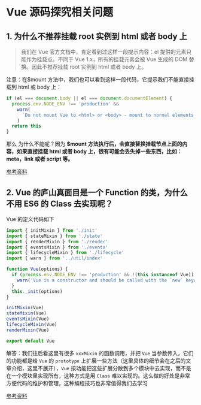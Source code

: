 # Vue 源码探究相关问题

## 1. 为什么不推荐挂载 root 实例到 html 或者 body 上

> 我们在 Vue 官方文档中，肯定看到过这样一段提示内容：el 提供的元素只能作为挂载点。不同于 Vue 1.x，所有的挂载元素会被 Vue 生成的 DOM 替换。因此不推荐挂载 root 实例到 html 或者 body 上。

注意：在$mount 方法中，我们也可以看到这样一段代码，它提示我们不能直接挂载到 html 或 body 上：

```javascript
if (el === document.body || el === document.documentElement) {
  process.env.NODE_ENV !== 'production' &&
    warn(
      `Do not mount Vue to <html> or <body> - mount to normal elements instead.`
    )
  return this
}
```

那么 为什么不能呢？因为 **$mount 方法执行后，会直接替换挂载节点上面的内容，如果直接挂载 html 或者 body 上，很有可能会丢失掉一些东西，比如：meta，link 或者 script 等。**

[参考资料](https://wangtunan.github.io/blog/vueAnalysis/component/mount.html#%E4%BB%A3%E7%A0%81%E5%88%86%E6%9E%90)

## 2. Vue 的庐山真面目是一个 Function 的类，为什么不用 ES6 的 Class 去实现呢？

Vue 的定义代码如下

```javascript
import { initMixin } from './init'
import { stateMixin } from './state'
import { renderMixin } from './render'
import { eventsMixin } from './events'
import { lifecycleMixin } from './lifecycle'
import { warn } from '../util/index'

function Vue(options) {
  if (process.env.NODE_ENV !== 'production' && !(this instanceof Vue)) {
    warn('Vue is a constructor and should be called with the `new` keyword')
  }
  this._init(options)
}

initMixin(Vue)
stateMixin(Vue)
eventsMixin(Vue)
lifecycleMixin(Vue)
renderMixin(Vue)

export default Vue
```

解答：我们往后看这里有很多 `xxxMixin` 的函数调用，并把 `Vue` 当参数传入，它们的功能都是给 `Vue` 的 `prototype` 上扩展一些方法（这里具体的细节会在之后的文章介绍，这里不展开），`Vue` 按功能把这些扩展分散到多个模块中去实现，而不是在一个模块里实现所有，这种方式是用 `Class` 难以实现的。这么做的好处是非常方便代码的维护和管理，这种编程技巧也非常值得我们去学习

[参考资料](https://ustbhuangyi.github.io/vue-analysis/v2/prepare/entrance.html#vue-%E7%9A%84%E5%85%A5%E5%8F%A3)

